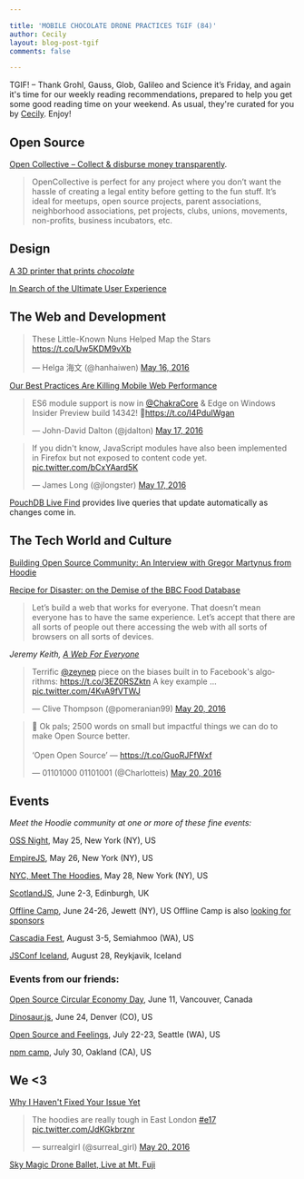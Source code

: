 ```yaml
---

title: 'MOBILE CHOCOLATE DRONE PRACTICES TGIF (84)'
author: Cecily
layout: blog-post-tgif
comments: false

---
```


TGIF! – Thank Grohl, Gauss, Glob, Galileo and Science it’s Friday, and again it's time for our weekly reading recommendations, prepared to help you get some good reading time on your weekend. As usual, they're curated for you by [Cecily](https://twitter.com/skeskali). Enjoy!


## Open Source

[Open Collective – Collect & disburse money transparently](https://opencollective.com).

> OpenCollective is perfect for any project where you don’t want the hassle of creating a legal entity before getting to the fun stuff. It’s ideal for meetups, open source projects, parent associations, neighborhood associations, pet projects, clubs, unions, movements, non-profits, business incubators, etc.

## Design

[A 3D printer that prints *chocolate*](http://design-milk.com/xoco-chocolate-3d-printer/)

[In Search of the Ultimate User Experience](https://www.typeform.com/blog/human-experience/in-search-of-the-ultimate-user-experience/?utm_content=buffer68607&utm_medium=social&utm_source=twitter.com&utm_campaign=buffer)


## The Web and Development

<blockquote class="twitter-tweet" data-lang="en"><p lang="en" dir="ltr">These Little-Known Nuns Helped Map the Stars <a href="https://t.co/Uw5KDM9vXb">https://t.co/Uw5KDM9vXb</a></p>&mdash; Helga 海文 (@hanhaiwen) <a href="https://twitter.com/hanhaiwen/status/732128733994307584">May 16, 2016</a></blockquote> <script async src="//platform.twitter.com/widgets.js" charset="utf-8"></script>

[Our Best Practices Are Killing Mobile Web Performance](http://molily.de/mobile-web-performance/)

<blockquote class="twitter-tweet" data-lang="en"><p lang="en" dir="ltr">ES6 module support is now in <a href="https://twitter.com/ChakraCore">@ChakraCore</a> &amp; Edge on Windows Insider Preview build 14342! 🙌<a href="https://t.co/l4PduIWgan">https://t.co/l4PduIWgan</a></p>&mdash; John-David Dalton (@jdalton) <a href="https://twitter.com/jdalton/status/732622709419429888">May 17, 2016</a></blockquote> <script async src="//platform.twitter.com/widgets.js" charset="utf-8"></script>

<blockquote class="twitter-tweet" data-lang="en"><p lang="en" dir="ltr">If you didn&#39;t know, JavaScript modules have also been implemented in Firefox but not exposed to content code yet. <a href="https://t.co/bCxYAard5K">pic.twitter.com/bCxYAard5K</a></p>&mdash; James Long (@jlongster) <a href="https://twitter.com/jlongster/status/732645925978550272">May 17, 2016</a></blockquote> <script async src="//platform.twitter.com/widgets.js" charset="utf-8"></script>


[PouchDB Live Find](https://github.com/colinskow/pouchdb-live-find) provides live queries that update automatically as changes come in.



## The Tech World and Culture

[Building Open Source Community: An Interview with Gregor Martynus from Hoodie](https://channel9.msdn.com/Blogs/DevRadio/DR1653)

[Recipe for Disaster: on the Demise of the BBC Food Database](https://medium.com/@lloydshep/recipe-for-disaster-24acde3f273a#.d7ve17fm9)

> Let’s build a web that works for everyone. That doesn’t mean everyone has to have the same experience. Let’s accept that there are all sorts of people out there accessing the web with all sorts of browsers on all sorts of devices.

<cite>Jeremy Keith, [A Web For Everyone](https://adactio.com/journal/10665)</cite>

<blockquote class="twitter-tweet" data-lang="en"><p lang="en" dir="ltr">Terrific <a href="https://twitter.com/zeynep">@zeynep</a> piece on the biases built in to Facebook&#39;s algorithms: <a href="https://t.co/3EZ0RSZktn">https://t.co/3EZ0RSZktn</a> A key example ... <a href="https://t.co/4KvA9fVTWJ">pic.twitter.com/4KvA9fVTWJ</a></p>&mdash; Clive Thompson (@pomeranian99) <a href="https://twitter.com/pomeranian99/status/733654485252374529">May 20, 2016</a></blockquote> <script async src="//platform.twitter.com/widgets.js" charset="utf-8"></script>

<blockquote class="twitter-tweet" data-lang="en"><p lang="en" dir="ltr">📝 Ok pals; 2500 words on small but impactful things we can do to make Open Source better.<br><br>‘Open Open Source’ — <a href="https://t.co/GuoRJFfWxf">https://t.co/GuoRJFfWxf</a></p>&mdash; 01101000 01101001 (@Charlotteis) <a href="https://twitter.com/Charlotteis/status/733644342011777029">May 20, 2016</a></blockquote> <script async src="//platform.twitter.com/widgets.js" charset="utf-8"></script>



## Events

_Meet the Hoodie community at one or more of these fine events:_

[OSS Night](http://2016.empirejs.org/#oss-night), May 25, New York (NY), US

[EmpireJS](http://2016.empirejs.org/), May 26, New York (NY), US

[NYC, Meet The Hoodies](https://ti.to/hoodie/nyc-meet-the-hoodies-3), May 28, New York (NY), US

[ScotlandJS](http://scotlandjs.com/), June 2-3, Edinburgh, UK

[Offline Camp](http://offlinefirst.org/camp/), June 24-26, Jewett (NY), US
Offline Camp is also [looking for sponsors](http://offlinefirst.org/camp/)

[Cascadia Fest](http://2016.cascadiafest.org/), August 3-5, Semiahmoo (WA), US

[JSConf Iceland](https://2016.jsconf.is/), August 28, Reykjavik, Iceland


### Events from our friends:

[Open Source Circular Economy Day](https://oscedays.org/vancouver-2016/), June 11, Vancouver, Canada

[Dinosaur.js](http://dinosaurjs.org/), June 24, Denver (CO), US

[Open Source and Feelings](http://www.osfeels.com/), July 22-23, Seattle (WA), US

[npm camp](http://npm.github.io/npm-camp/), July 30, Oakland (CA), US


## We <3

[Why I Haven't Fixed Your Issue Yet](https://archive.is/j8zAk)

<blockquote class="twitter-tweet" data-lang="en"><p lang="en" dir="ltr">The hoodies are really tough in East London <a href="https://twitter.com/hashtag/e17?src=hash">#e17</a> <a href="https://t.co/JdKGkbrznr">pic.twitter.com/JdKGkbrznr</a></p>&mdash; surrealgirl (@surreal_girl) <a href="https://twitter.com/surreal_girl/status/733575734464106496">May 20, 2016</a></blockquote> <script async src="//platform.twitter.com/widgets.js" charset="utf-8"></script>

[Sky Magic Drone Ballet, Live at Mt. Fuji](https://vimeo.com/163266757)
